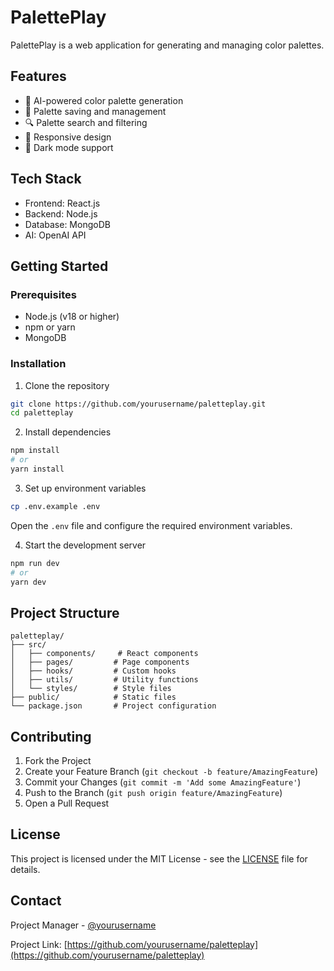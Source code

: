 # PalettePlay

PalettePlay is a web application for generating and managing color palettes.

## Features

- 🎨 AI-powered color palette generation
- 💾 Palette saving and management
- 🔍 Palette search and filtering
- 📱 Responsive design
- 🌙 Dark mode support

## Tech Stack

- Frontend: React.js
- Backend: Node.js
- Database: MongoDB
- AI: OpenAI API

## Getting Started

### Prerequisites

- Node.js (v18 or higher)
- npm or yarn
- MongoDB

### Installation

1. Clone the repository

```bash
git clone https://github.com/yourusername/paletteplay.git
cd paletteplay
```

2. Install dependencies

```bash
npm install
# or
yarn install
```

3. Set up environment variables

```bash
cp .env.example .env
```

Open the `.env` file and configure the required environment variables.

4. Start the development server

```bash
npm run dev
# or
yarn dev
```

## Project Structure

```
paletteplay/
├── src/
│   ├── components/     # React components
│   ├── pages/         # Page components
│   ├── hooks/         # Custom hooks
│   ├── utils/         # Utility functions
│   └── styles/        # Style files
├── public/            # Static files
└── package.json       # Project configuration
```

## Contributing

1. Fork the Project
2. Create your Feature Branch (`git checkout -b feature/AmazingFeature`)
3. Commit your Changes (`git commit -m 'Add some AmazingFeature'`)
4. Push to the Branch (`git push origin feature/AmazingFeature`)
5. Open a Pull Request

## License

This project is licensed under the MIT License - see the [LICENSE](LICENSE) file for details.

## Contact

Project Manager - [@yourusername](https://github.com/yourusername)

Project Link: [https://github.com/yourusername/paletteplay](https://github.com/yourusername/paletteplay)
